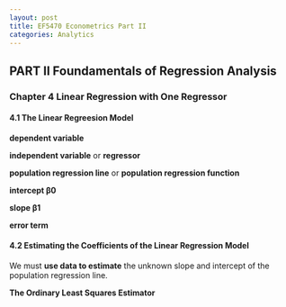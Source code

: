 ```yaml
---
layout: post
title: EF5470 Econometrics Part II
categories: Analytics
---
```


## PART II Foundamentals of Regression Analysis

### Chapter 4 Linear Regression with One Regressor

#### 4.1 The Linear Regreesion Model

**dependent variable**

**independent variable** or **regressor**

**population regression line** or **population regression function**

**intercept β0**

**slope β1**

**error term**

#### 4.2 Estimating the Coefficients of the Linear Regression Model

We must **use data to estimate** the unknown slope and intercept of the population regression line.

**The Ordinary Least Squares Estimator**

